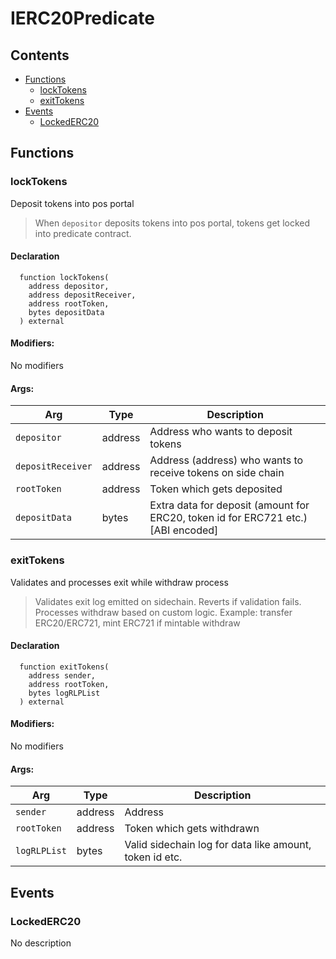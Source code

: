# IERC20Predicate





## Contents
<!-- START doctoc generated TOC please keep comment here to allow auto update -->
<!-- DON'T EDIT THIS SECTION, INSTEAD RE-RUN doctoc TO UPDATE -->

- [Functions](#functions)
  - [lockTokens](#locktokens)
  - [exitTokens](#exittokens)
- [Events](#events)
  - [LockedERC20](#lockederc20)

<!-- END doctoc generated TOC please keep comment here to allow auto update -->




## Functions

### lockTokens
Deposit tokens into pos portal

> When `depositor` deposits tokens into pos portal, tokens get locked into predicate contract.


#### Declaration
```solidity
  function lockTokens(
    address depositor,
    address depositReceiver,
    address rootToken,
    bytes depositData
  ) external
```

#### Modifiers:
No modifiers

#### Args:
| Arg | Type | Description |
| --- | --- | --- |
|`depositor` | address | Address who wants to deposit tokens
|`depositReceiver` | address | Address (address) who wants to receive tokens on side chain
|`rootToken` | address | Token which gets deposited
|`depositData` | bytes | Extra data for deposit (amount for ERC20, token id for ERC721 etc.) [ABI encoded]

### exitTokens
Validates and processes exit while withdraw process

> Validates exit log emitted on sidechain. Reverts if validation fails.
Processes withdraw based on custom logic. Example: transfer ERC20/ERC721, mint ERC721 if mintable withdraw


#### Declaration
```solidity
  function exitTokens(
    address sender,
    address rootToken,
    bytes logRLPList
  ) external
```

#### Modifiers:
No modifiers

#### Args:
| Arg | Type | Description |
| --- | --- | --- |
|`sender` | address | Address
|`rootToken` | address | Token which gets withdrawn
|`logRLPList` | bytes | Valid sidechain log for data like amount, token id etc.



## Events

### LockedERC20
No description

  


